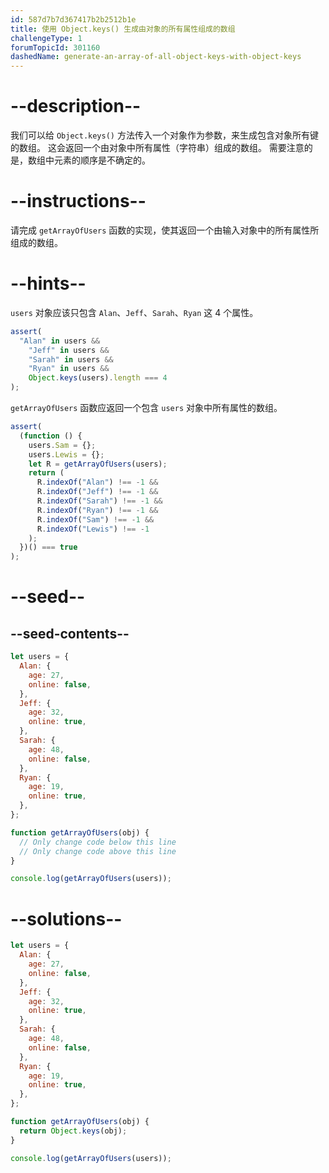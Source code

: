 ```yaml
---
id: 587d7b7d367417b2b2512b1e
title: 使用 Object.keys() 生成由对象的所有属性组成的数组
challengeType: 1
forumTopicId: 301160
dashedName: generate-an-array-of-all-object-keys-with-object-keys
---
```


# --description--

我们可以给 `Object.keys()` 方法传入一个对象作为参数，来生成包含对象所有键的数组。 这会返回一个由对象中所有属性（字符串）组成的数组。 需要注意的是，数组中元素的顺序是不确定的。

# --instructions--

请完成 `getArrayOfUsers` 函数的实现，使其返回一个由输入对象中的所有属性所组成的数组。

# --hints--

`users` 对象应该只包含 `Alan`、`Jeff`、`Sarah`、`Ryan` 这 4 个属性。

```js
assert(
  "Alan" in users &&
    "Jeff" in users &&
    "Sarah" in users &&
    "Ryan" in users &&
    Object.keys(users).length === 4
);
```

`getArrayOfUsers` 函数应返回一个包含 `users` 对象中所有属性的数组。

```js
assert(
  (function () {
    users.Sam = {};
    users.Lewis = {};
    let R = getArrayOfUsers(users);
    return (
      R.indexOf("Alan") !== -1 &&
      R.indexOf("Jeff") !== -1 &&
      R.indexOf("Sarah") !== -1 &&
      R.indexOf("Ryan") !== -1 &&
      R.indexOf("Sam") !== -1 &&
      R.indexOf("Lewis") !== -1
    );
  })() === true
);
```

# --seed--

## --seed-contents--

```js
let users = {
  Alan: {
    age: 27,
    online: false,
  },
  Jeff: {
    age: 32,
    online: true,
  },
  Sarah: {
    age: 48,
    online: false,
  },
  Ryan: {
    age: 19,
    online: true,
  },
};

function getArrayOfUsers(obj) {
  // Only change code below this line
  // Only change code above this line
}

console.log(getArrayOfUsers(users));
```

# --solutions--

```js
let users = {
  Alan: {
    age: 27,
    online: false,
  },
  Jeff: {
    age: 32,
    online: true,
  },
  Sarah: {
    age: 48,
    online: false,
  },
  Ryan: {
    age: 19,
    online: true,
  },
};

function getArrayOfUsers(obj) {
  return Object.keys(obj);
}

console.log(getArrayOfUsers(users));
```
